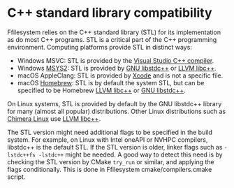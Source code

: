 # C++ standard library compatibility

Ffilesystem relies on the C++ standard library (STL) for its implementation as do most C++ programs.
STL is a critical part of the C++ programming environment.
Computing platforms provide STL in distinct ways:

* Windows MSVC: STL is provided by the [Visual Studio C++ compiler](https://github.com/microsoft/STL).
* Windows [MSYS2](https://www.msys2.org/docs/environments): STL is provided by [GNU libstdc++](https://packages.msys2.org/packages/mingw-w64-ucrt-x86_64-gcc) or [LLVM libc++](https://packages.msys2.org/packages/mingw-w64-ucrt-x86_64-libc++).
* macOS AppleClang: STL is provided by [Xcode](https://developer.apple.com/forums/thread/715385) and is not a specific file.
* macOS [Homebrew](https://brew.sh): STL is by default the system STL, but can be specified to be Homebrew [LLVM libc++](https://formulae.brew.sh/formula/llvm) or [GNU libstdc++](https://formulae.brew.sh/formula/gcc).


On Linux systems, STL is provided by default by the GNU libstdc++ library for many (almost all popular) distributions.
Other Linux distributions such as
[Chimera Linux](https://chimera-linux.org/)
use
[LLVM libc++](https://archive.fosdem.org/2024/schedule/event/fosdem-2024-2555-building-a-linux-distro-with-llvm).

The STL version might need additional flags to be specified in the build system.
For example, on Linux with Intel oneAPI or NVHPC compilers, libstdc++ is the default STL.
If the STL version is older, linker flags such as `-lstdc++fs -lstdc++` might be needed.
A good way to detect this need is by checking the STL version by CMake `try_run` or similar, and applying the flags conditionally.
This is done in Ffilesystem cmake/compilers.cmake script.

